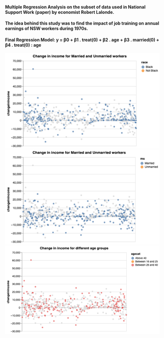 #### Multiple Regression Analysis on the subset of data used in National Support Work (paper) by economist Robert Lalonde.

#### The idea behind this study was to find the impact of job training on annual earnings of NSW workers during 1970s.

#### Final Regression Model: y = β0  + β1 . treat(0) + β2 . age + β3 . married(0) + β4 . treat(0) : age

![](EDA_images/black.png) ![](EDA_images/married.png) ![](EDA_images/26and40.png)
